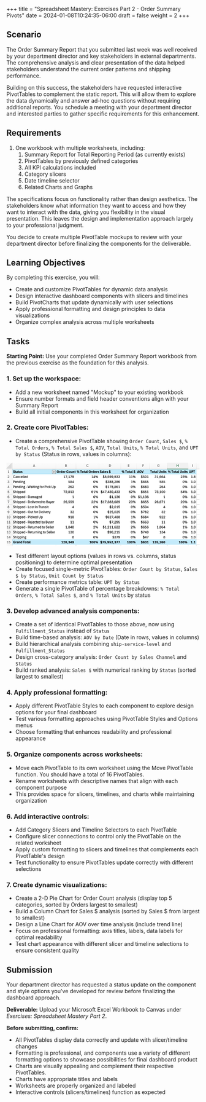 +++
title = "Spreadsheet Mastery: Exercises Part 2 - Order Summary Pivots"
date = 2024-01-08T10:24:35-06:00
draft = false
weight = 2
+++

## Scenario

The Order Summary Report that you submitted last week was well received by your department director and key stakeholders in external departments. The comprehensive analysis and clear presentation of the data helped stakeholders understand the current order patterns and shipping performance.

Building on this success, the stakeholders have requested interactive PivotTables to complement the static report. This will allow them to explore the data dynamically and answer ad-hoc questions without requiring additional reports. You schedule a meeting with your department director and interested parties to gather specific requirements for this enhancement.

## Requirements

1. One workbook with multiple worksheets, including:
   1. Summary Report for Total Reporting Period (as currently exists)
   1. PivotTables by previously defined categories 
   1. All KPI calculations included
   1. Category slicers
   1. Date timeline selector
   1. Related Charts and Graphs

The specifications focus on functionality rather than design aesthetics. The stakeholders know what information they want to access and how they want to interact with the data, giving you flexibility in the visual presentation. This leaves the design and implementation approach largely to your professional judgment.

You decide to create multiple PivotTable mockups to review with your department director before finalizing the components for the deliverable.

## Learning Objectives

By completing this exercise, you will:

- Create and customize PivotTables for dynamic data analysis
- Design interactive dashboard components with slicers and timelines
- Build PivotCharts that update dynamically with user selections
- Apply professional formatting and design principles to data visualizations
- Organize complex analysis across multiple worksheets

## Tasks

**Starting Point:** Use your completed Order Summary Report workbook from the previous exercise as the foundation for this analysis.

### 1. Set up the workspace:
   - Add a new worksheet named "Mockup" to your existing workbook
   - Ensure number formats and field header conventions align with your Summary Report
   - Build all initial components in this worksheet for organization

### 2. Create core PivotTables:

   - Create a comprehensive PivotTable showing `Order Count`, `Sales $`, `% Total Orders`, `% Total Sales $`, `AOV`, `Total Units`, `% Total Units`, and `UPT by Status` (Status in rows, values in columns):

   ![pivot tables required](./pictures/pivot-tables-required.png)

   - Test different layout options (values in rows vs. columns, status positioning) to determine optimal presentation
   - Create focused single-metric PivotTables: `Order Count by Status`, `Sales $ by Status`, `Unit Count by Status`
   - Create performance metrics table: `UPT by Status`
   - Generate a single PivotTable of percentage breakdowns: `% Total Orders`, `% Total Sales $`, and `% Total Units` by status

### 3. Develop advanced analysis components:
   - Create a set of identical PivotTables to those above, now using `Fulfillment_Status` instead of `Status`
   - Build time-based analysis: `AOV by Date` (Date in rows, values in columns)
   - Build hierarchical analysis combining `ship-service-level` and `Fulfillment_Status` 
   - Design cross-category analysis: `Order Count by Sales Channel` and `Status`
   - Build ranked analysis: `Sales $` with numerical ranking by `Status` (sorted largest to smallest)

### 4. Apply professional formatting:
   - Apply different PivotTable Styles to each component to explore design options for your final dashboard
   - Test various formatting approaches using PivotTable Styles and Options menus
   - Choose formatting that enhances readability and professional appearance

### 5. Organize components across worksheets:
   - Move each PivotTable to its own worksheet using the Move PivotTable function. You should have a total of 16 PivotTables.
   - Rename worksheets with descriptive names that align with each component purpose
   - This provides space for slicers, timelines, and charts while maintaining organization

### 6. Add interactive controls:
   - Add Category Slicers and Timeline Selectors to each PivotTable
   - Configure slicer connections to control only the PivotTable on the related worksheet
   - Apply custom formatting to slicers and timelines that complements each PivotTable's design
   - Test functionality to ensure PivotTables update correctly with different selections

### 7. Create dynamic visualizations:
   - Create a 2-D Pie Chart for Order Count analysis (display top 5 categories, sorted by Orders largest to smallest)
   - Build a Column Chart for Sales $ analysis (sorted by Sales $ from largest to smallest)
   - Design a Line Chart for AOV over time analysis (include trend line)
   - Focus on professional formatting: axis titles, labels, data labels for optimal readability
   - Test chart appearance with different slicer and timeline selections to ensure consistent quality

## Submission

Your department director has requested a status update on the component and style options you've developed for review before finalizing the dashboard approach.

**Deliverable:** Upload your Microsoft Excel Workbook to Canvas under *Exercises: Spreadsheet Mastery Part 2*.

**Before submitting, confirm:**
- All PivotTables display data correctly and update with slicer/timeline changes
- Formatting is professional, and components use a variety of different formatting options to showcase possibilities for final dashboard product
- Charts are visually appealing and complement their respective PivotTables.
- Charts have appropriate titles and labels
- Worksheets are properly organized and labeled
- Interactive controls (slicers/timelines) function as expected 

